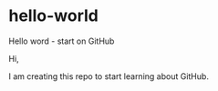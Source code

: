 # hello-world
Hello word - start on GitHub

Hi,

I am creating this repo to start learning about GitHub.
